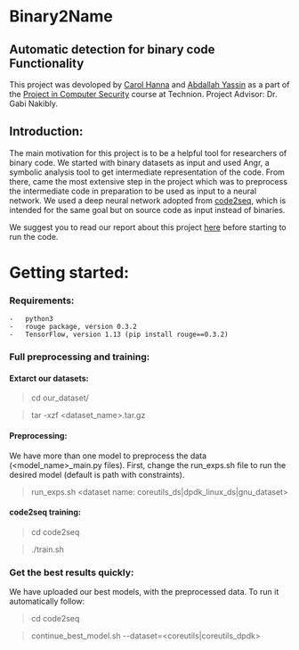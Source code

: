 # Binary2Name
## Automatic detection for binary code Functionality

This project was devoloped by [Carol Hanna](https://github.com/carolhanna01) and [Abdallah Yassin](https://github.com/AbdallahYassin) as a part of the [Project in Computer Security](https://webcourse.cs.technion.ac.il/236349/Spring2020/) course at Technion. 
Project Advisor: Dr. Gabi Nakibly. 

## Introduction:
The main motivation for this project is to be a helpful tool for researchers of binary code.
We started with binary datasets as input and used Angr, a symbolic analysis tool to get intermediate representation of the code. From there, came the most extensive step in the project which was to preprocess the intermediate code in preparation to be used as input to a neural network. We used a deep neural network adopted from [code2seq](https://github.com/tech-srl/code2seq), which is intended for the same goal but on source code as input instead of binaries.

We suggest you to read our report about this project [here](https://docs.google.com/document/d/1Yae9Kd-zepH7cntqpsoU0b96FTeFHn8D8DEe5Tto_A8/edit?usp=sharing) before starting to run the code.

Getting started:
=====================
### Requirements:
    -   python3
    -   rouge package, version 0.3.2
    -   TensorFlow, version 1.13 (pip install rouge==0.3.2)

### Full preprocessing and training:
#### Extarct our datasets: 
>   cd our_dataset/<desired dataset>
    
>   tar -xzf <dataset_name>.tar.gz
    
#### Preprocessing:
We have more than one model to preprocess the data (<model_name>_main.py files). First, change the run_exps.sh file to run the desired model (default is path with constraints).
>   run_exps.sh <pre-processed data name> <dataset name: coreutils_ds|dpdk_linux_ds|gnu_dataset>

#### code2seq training:
>   cd code2seq

>   ./train.sh <pre-processed data name>
    
### Get the best results quickly:
We have uploaded our best models, with the preprocessed data. To run it automatically follow:
>   cd code2seq

>   continue_best_model.sh --dataset=<coreutils|coreutils_dpdk>
